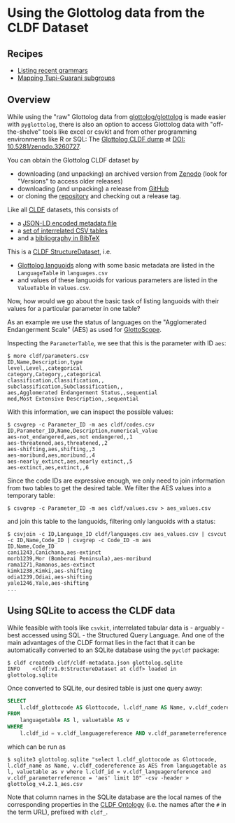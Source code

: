 # Using the Glottolog data from the CLDF Dataset


## Recipes

- [Listing recent grammars](recent_grammars.md)
- [Mapping Tupi-Guarani subgroups](tg_subgroups.md)


## Overview

While using the "raw" Glottolog data from [glottolog/glottolog](https://github.com/glottolog/glottolog) is made easier with `pyglottolog`,
there is also an option to access Glottolog data with "off-the-shelve" tools
like excel or csvkit and from other programming environments like R or SQL: 
The [Glottolog CLDF dump](https://doi.org/10.5281/zenodo.3260727) at [DOI: 10.5281/zenodo.3260727](https://doi.org/10.5281/zenodo.3260727).

You can obtain the Glottolog CLDF dataset by
- downloading (and unpacking) an archived version from [Zenodo](https://doi.org/10.5281/zenodo.3260727) (look for "Versions" to access older releases)
- downloading (and unpacking) a release from [GitHub](https://github.com/glottolog/glottolog-cldf/releases)
- or cloning the [repository](https://github.com/glottolog/glottolog-cldf) and checking out a release tag.

Like all [CLDF](https://cldf.cld.org) datasets, this consists of
- a [JSON-LD encoded metadata file](https://github.com/glottolog/glottolog-cldf/blob/master/cldf/cldf-metadata.json)
- a [set of interrelated CSV tables](https://github.com/glottolog/glottolog-cldf/tree/master/cldf)
- and a [bibliography in BibTeX](https://github.com/glottolog/glottolog-cldf/blob/master/cldf/sources.bib)

This is a [CLDF StructureDataset](https://github.com/cldf/cldf/tree/master/modules/StructureDataset), i.e. 
- [Glottolog languoids](https://glottolog.org/meta/glossary#Languoid) along with some basic metadata are listed in the `LanguageTable` in `languages.csv`
- and values of these languoids for various parameters are listed in the `ValueTable` in `values.csv`.

Now, how would we go about the basic task of listing languoids with their values for a particular parameter in one table?

As an example we use the status of languages on the "Agglomerated Endangerment Scale" (AES) as used for [GlottoScope](https://glottolog.org/langdoc/status).

Inspecting the `ParameterTable`, we see that this is the parameter with ID `aes`:
```shell script
$ more cldf/parameters.csv 
ID,Name,Description,type
level,Level,,categorical
category,Category,,categorical
classification,Classification,,
subclassification,Subclassification,,
aes,Agglomerated Endangerment Status,,sequential
med,Most Extensive Description,,sequential
```

With this information, we can inspect the possible values:
```shell script
$ csvgrep -c Parameter_ID -m aes cldf/codes.csv 
ID,Parameter_ID,Name,Description,numerical_value
aes-not_endangered,aes,not endangered,,1
aes-threatened,aes,threatened,,2
aes-shifting,aes,shifting,,3
aes-moribund,aes,moribund,,4
aes-nearly_extinct,aes,nearly extinct,,5
aes-extinct,aes,extinct,,6
```

Since the code IDs are expressive enough, we only need to join information from two tables to get the desired table. We filter the AES values into a temporary table:
```shell script
$ csvgrep -c Parameter_ID -m aes cldf/values.csv > aes_values.csv
```
and join this table to the languoids, filtering only languoids with a status:
```shell script
$ csvjoin -c ID,Language_ID cldf/languages.csv aes_values.csv | csvcut -c ID,Name,Code_ID | csvgrep -c Code_ID -m aes
ID,Name,Code_ID
cani1243,Canichana,aes-extinct
morb1239,Mor (Bomberai Peninsula),aes-moribund
rama1271,Ramanos,aes-extinct
kimk1238,Kimki,aes-shifting
odia1239,Odiai,aes-shifting
yale1246,Yale,aes-shifting
...
```


## Using SQLite to access the CLDF data

While feasible with tools like `csvkit`, interrelated tabular data is - arguably - best accessed using SQL - the Structured Query Language.
And one of the main advantages of the CLDF format lies in the fact that
it can be automatically converted to an SQLite database using the
`pycldf` package:

```shell script
$ cldf createdb cldf/cldf-metadata.json glottolog.sqlite
INFO    <cldf:v1.0:StructureDataset at cldf> loaded in glottolog.sqlite
```

Once converted to SQLite, our desired table is just one query away:
```sql
SELECT
    l.cldf_glottocode AS Glottocode, l.cldf_name AS Name, v.cldf_codereference AS AES
FROM 
    languagetable AS l, valuetable AS v
WHERE
    l.cldf_id = v.cldf_languagereference AND v.cldf_parameterreference = 'aes'
```
which can be run as
```shell script
$ sqlite3 glottolog.sqlite "select l.cldf_glottocode as Glottocode, l.cldf_name as Name, v.cldf_codereference as AES from languagetable as l, valuetable as v where l.cldf_id = v.cldf_languagereference and v.cldf_parameterreference = 'aes' limit 10" -csv -header > glottolog_v4.2.1_aes.csv
```

Note that column names in the SQLite database are the local names of the
corresponding properties in the [CLDF Ontology](https://cldf.clld.org/v1.0/terms.rdf) (i.e. the names after the `#` in the term URL), prefixed with `cldf_`.
